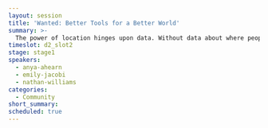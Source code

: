 ```yaml
---
layout: session
title: 'Wanted: Better Tools for a Better World'
summary: >-
  The power of location hinges upon data. Without data about where people and places are located, even the best map-based tools are out of reach. For organizations working on disaster response, humanitarian aid, and environmental protection around the world, this is a critical barrier to overcome. 
timeslot: d2_slot2
stage: stage1
speakers:
  - anya-ahearn
  - emily-jacobi
  - nathan-williams
categories:
  - Community
short_summary: 
scheduled: true
---
```


